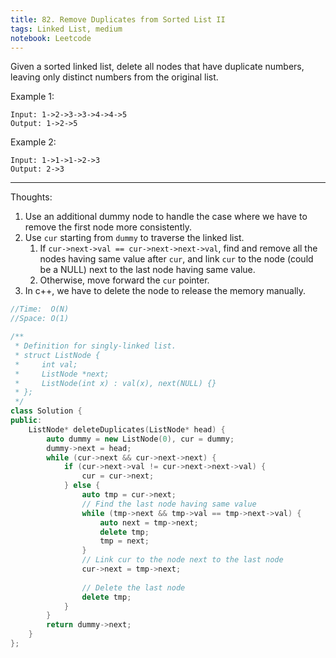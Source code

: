 ```yaml
---
title: 82. Remove Duplicates from Sorted List II
tags: Linked List, medium
notebook: Leetcode
---
```


Given a sorted linked list, delete all nodes that have duplicate numbers, leaving only distinct numbers from the original list.

Example 1:
```
Input: 1->2->3->3->4->4->5
Output: 1->2->5
```
Example 2:
```
Input: 1->1->1->2->3
Output: 2->3
```

----------
Thoughts:
1. Use an additional dummy node to handle the case where we have to remove the first node more consistently.
2. Use `cur` starting from `dummy` to traverse the linked list.
   1. If `cur->next->val == cur->next->next->val`, find and remove all the nodes having same value after `cur`, and link `cur` to the node (could be a NULL) next to the last node having same value.
   2. Otherwise, move forward the `cur` pointer.
3. In c++, we have to delete the node to release the memory manually.


```c++
//Time:  O(N)
//Space: O(1)

/**
 * Definition for singly-linked list.
 * struct ListNode {
 *     int val;
 *     ListNode *next;
 *     ListNode(int x) : val(x), next(NULL) {}
 * };
 */
class Solution {
public:
    ListNode* deleteDuplicates(ListNode* head) {
        auto dummy = new ListNode(0), cur = dummy;
        dummy->next = head;
        while (cur->next && cur->next->next) {
            if (cur->next->val != cur->next->next->val) {
                cur = cur->next;
            } else {
                auto tmp = cur->next;
                // Find the last node having same value
                while (tmp->next && tmp->val == tmp->next->val) {
                    auto next = tmp->next;
                    delete tmp;
                    tmp = next;
                }
                // Link cur to the node next to the last node
                cur->next = tmp->next;
                
                // Delete the last node
                delete tmp;
            }
        }
        return dummy->next;
    }
};
```